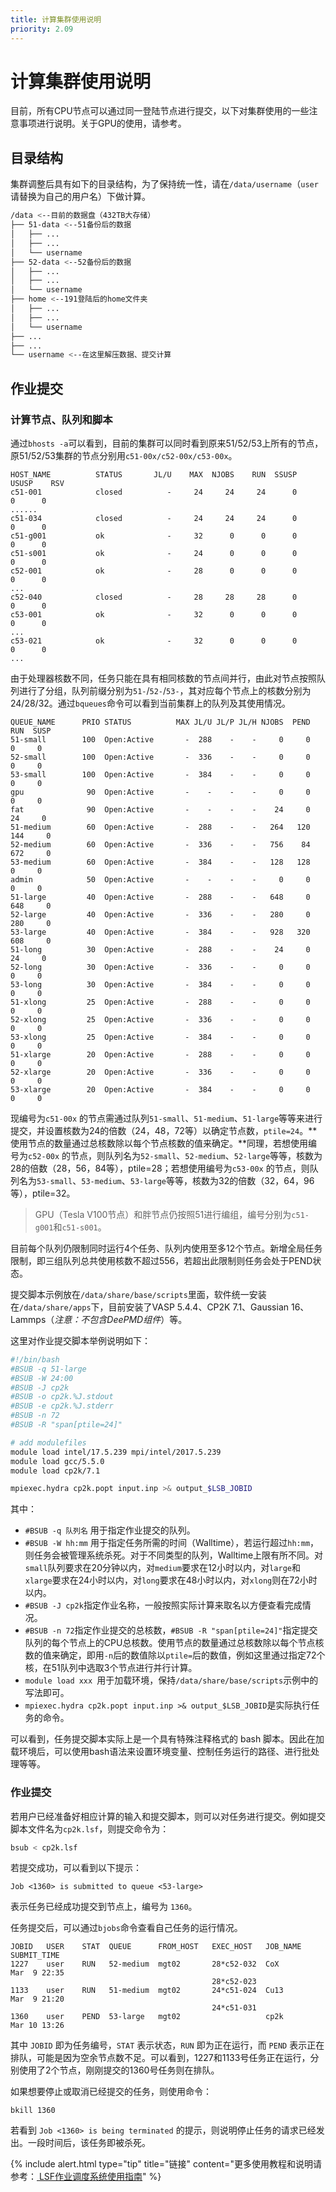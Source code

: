 ```yaml
---
title: 计算集群使用说明
priority: 2.09
---
```


# 计算集群使用说明

目前，所有CPU节点可以通过同一登陆节点进行提交，以下对集群使用的一些注意事项进行说明。关于GPU的使用，请参考。

## 目录结构

集群调整后具有如下的目录结构，为了保持统一性，请在`/data/username`（`user`请替换为自己的用户名）下做计算。

```bash
/data <--目前的数据盘（432TB大存储）
├── 51-data <--51备份后的数据
│   ├── ...
│   ├── ...
│   └── username
├── 52-data <--52备份后的数据
│   ├── ...
│   ├── ...
│   └── username
├── home <--191登陆后的home文件夹
│   ├── ...
│   ├── ...
│   └── username
├── ...
├── ...
└── username <--在这里解压数据、提交计算
```

## 作业提交

### 计算节点、队列和脚本

通过`bhosts -a`可以看到，目前的集群可以同时看到原来51/52/53上所有的节点，原51/52/53集群的节点分别用`c51-00x/c52-00x/c53-00x`。

```
HOST_NAME          STATUS       JL/U    MAX  NJOBS    RUN  SSUSP  USUSP    RSV
c51-001            closed          -     24     24     24      0      0      0
......
c51-034            closed          -     24     24     24      0      0      0
c51-g001           ok              -     32      0      0      0      0      0
c51-s001           ok              -     24      0      0      0      0      0
c52-001            ok              -     28      0      0      0      0      0
...
c52-040            closed          -     28     28     28      0      0      0
c53-001            ok              -     32      0      0      0      0      0
...
c53-021            ok              -     32      0      0      0      0      0
...
```

由于处理器核数不同，任务只能在具有相同核数的节点间并行，由此对节点按照队列进行了分组，队列前缀分别为`51-`/`52-`/`53-`，其对应每个节点上的核数分别为24/28/32。通过`bqueues`命令可以看到当前集群上的队列及其使用情况。

```
QUEUE_NAME      PRIO STATUS          MAX JL/U JL/P JL/H NJOBS  PEND   RUN  SUSP
51-small        100  Open:Active       -  288    -    -     0     0     0     0
52-small        100  Open:Active       -  336    -    -     0     0     0     0
53-small        100  Open:Active       -  384    -    -     0     0     0     0
gpu              90  Open:Active       -    -    -    -     0     0     0     0
fat              90  Open:Active       -    -    -    -    24     0    24     0
51-medium        60  Open:Active       -  288    -    -   264   120   144     0
52-medium        60  Open:Active       -  336    -    -   756    84   672     0
53-medium        60  Open:Active       -  384    -    -   128   128     0     0
admin            50  Open:Active       -    -    -    -     0     0     0     0
51-large         40  Open:Active       -  288    -    -   648     0   648     0
52-large         40  Open:Active       -  336    -    -   280     0   280     0
53-large         40  Open:Active       -  384    -    -   928   320   608     0
51-long          30  Open:Active       -  288    -    -    24     0    24     0
52-long          30  Open:Active       -  336    -    -     0     0     0     0
53-long          30  Open:Active       -  384    -    -     0     0     0     0
51-xlong         25  Open:Active       -  288    -    -     0     0     0     0
52-xlong         25  Open:Active       -  336    -    -     0     0     0     0
53-xlong         25  Open:Active       -  384    -    -     0     0     0     0
51-xlarge        20  Open:Active       -  288    -    -     0     0     0     0
52-xlarge        20  Open:Active       -  336    -    -     0     0     0     0
53-xlarge        20  Open:Active       -  384    -    -     0     0     0     0
```

现编号为`c51-00x` 的节点需通过队列`51-small`、`51-medium`、`51-large`等等来进行提交，并设置核数为24的倍数（24，48，72等）以确定节点数，`ptile=24`。**使用节点的数量通过总核数除以每个节点核数的值来确定。**同理，若想使用编号为`c52-00x` 的节点，则队列名为`52-small`、`52-medium`、`52-large`等等，核数为28的倍数（28，56，84等），ptile=28；若想使用编号为`c53-00x` 的节点，则队列名为`53-small`、`53-medium`、`53-large`等等，核数为32的倍数（32，64，96等），ptile=32。

> GPU（Tesla V100节点）和胖节点仍按照51进行编组，编号分别为`c51-g001`和`c51-s001`。

目前每个队列仍限制同时运行4个任务、队列内使用至多12个节点。新增全局任务限制，即三组队列总共使用核数不超过556，若超出此限制则任务会处于PEND状态。

提交脚本示例放在`/data/share/base/scripts`里面，软件统一安装在`/data/share/apps`下，目前安装了VASP 5.4.4、CP2K 7.1、Gaussian 16、Lammps（*注意：不包含DeePMD组件*）等。

这里对作业提交脚本举例说明如下：

```bash
#!/bin/bash
#BSUB -q 51-large
#BSUB -W 24:00
#BSUB -J cp2k
#BSUB -o cp2k.%J.stdout
#BSUB -e cp2k.%J.stderr
#BSUB -n 72
#BSUB -R "span[ptile=24]"

# add modulefiles
module load intel/17.5.239 mpi/intel/2017.5.239
module load gcc/5.5.0
module load cp2k/7.1

mpiexec.hydra cp2k.popt input.inp >& output_$LSB_JOBID
```

其中：

- `#BSUB -q 队列名` 用于指定作业提交的队列。
- `#BSUB -W hh:mm` 用于指定任务所需的时间（Walltime），若运行超过`hh:mm`，则任务会被管理系统杀死。对于不同类型的队列，Walltime上限有所不同。对`small`队列要求在20分钟以内，对`medium`要求在12小时以内，对`large`和`xlarge`要求在24小时以内，对`long`要求在48小时以内，对`xlong`则在72小时以内。
- `#BSUB -J cp2k`指定作业名称，一般按照实际计算来取名以方便查看完成情况。
- `#BSUB -n 72`指定作业提交的总核数，`#BSUB -R "span[ptile=24]"`指定提交队列的每个节点上的CPU总核数。使用节点的数量通过总核数除以每个节点核数的值来确定，即用`-n`后的数值除以`ptile=`后的数值，例如这里通过指定72个核，在51队列中选取3个节点进行并行计算。
- `module load xxx `用于加载环境，保持`/data/share/base/scripts`示例中的写法即可。
- `mpiexec.hydra cp2k.popt input.inp >& output_$LSB_JOBID`是实际执行任务的命令。

可以看到，任务提交脚本实际上是一个具有特殊注释格式的 bash 脚本。因此在加载环境后，可以使用bash语法来设置环境变量、控制任务运行的路径、进行批处理等等。

### 作业提交

若用户已经准备好相应计算的输入和提交脚本，则可以对任务进行提交。例如提交脚本文件名为`cp2k.lsf`，则提交命令为：

```bash
bsub < cp2k.lsf
```

若提交成功，可以看到以下提示：

```
Job <1360> is submitted to queue <53-large>
```

表示任务已经成功提交到节点上，编号为 `1360`。

任务提交后，可以通过`bjobs`命令查看自己任务的运行情况。

```
JOBID   USER    STAT  QUEUE      FROM_HOST   EXEC_HOST   JOB_NAME   SUBMIT_TIME
1227    user    RUN   52-medium  mgt02       28*c52-032  CoX        Mar  9 22:35
                                             28*c52-023
1133    user    RUN   51-medium  mgt02       24*c51-024  Cu13       Mar  9 21:20
                                             24*c51-031
1360    user    PEND  53-large   mgt02                   cp2k       Mar 10 13:26
```

其中 `JOBID` 即为任务编号，`STAT` 表示状态，`RUN` 即为正在运行，而 `PEND` 表示正在排队，可能是因为空余节点数不足。可以看到，1227和1133号任务正在运行，分别使用了2个节点，刚刚提交的1360号任务则在排队。

如果想要停止或取消已经提交的任务，则使用命令：

```
bkill 1360
```

若看到 `Job <1360> is being terminated` 的提示，则说明停止任务的请求已经发出。一段时间后，该任务即被杀死。

{% include alert.html type="tip" title="链接" content="更多使用教程和说明请参考：<a href='http://202.38.95.90/zlsc/pxjz/201408/W020140804352832330063.pdf'> LSF作业调度系统使用指南</a>" %}

